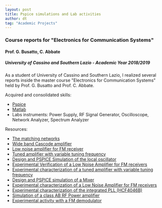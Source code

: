 ```yaml
---
layout: post
title: Pspice simulations and Lab activities
author: dt
tag: "Academic Projects"
---
```

### Course reports for "Electronics for Communication Systems"
####  Prof. G. Busatto, C. Abbate
##### University of Cassino and Southern Lazio - Academic Year 2018/2019

As a student of University of Cassino and Southern Lazio, I realized several reports inside the master course "Electronics for Communication Systems" held by Prof. G. Busatto and Prof. C. Abbate.

Acquired and consolidated skills:
* [Pspice](https://www.pspice.com/)
* [Matlab](https://it.mathworks.com/products/matlab.html)
* Labs instruments: Power Supply, RF Signal Generator, Oscilloscope, Network Analyzer, Spectrum Analyzer 

Resources:
* [The matching networks](/assets/pdf/2020-06-12_unicas_ecs_1_the_matching_network.pdf)
* [Wide band Cascode amplifier](/assets/pdf/2020-06-12_unicas_ecs_2_cascode_amplifier.pdf)
* [Low noise amplifier for FM receiver](/assets/pdf/2020-06-12_unicas_ecs_3_lna.pdf)
* [Tuned amplifier with variable tuning frequency](/assets/pdf/2020-06-12_unicas_ecs_4_tuned_amplifier_LO.pdf)
* [Design and PSPICE Simulation of the local oscillator](/assets/pdf/2020-06-12_unicas_ecs_5_LO.pdf)
* [Experimental Verification of a Low Noise Amplifier for FM receivers](/assets/pdf/2020-06-12_unicas_ecs_6_exp_LNA.pdf)
* [Experimental characterization of a tuned amplifier with variable tuning frequency](/assets/pdf/2020-06-12_unicas_ecs_7_exp_tuned_amplifier_LO.pdf)
* [Design and PSPICE simulation of a Mixer](/assets/pdf/2020-06-12_unicas_ecs_8_mixer.pdf)
* [Experimental characterization of a Low Noise Amplifier for FM receivers](/assets/pdf/2020-06-12_unicas_ecs_9_exp_mixer.pdf)
* [Experimental characterization of the integrated PLL (HCF4046B)](/assets/pdf/2020-06-12_unicas_ecs_10_exp_pll.pdf)
* [Simulation of a class AB RF Power amplifier](/assets/pdf/2020-06-12_unicas_ecs_11_classAB.pdf)
* [Experimental activity with a FM demodulator](/assets/pdf/2020-06-12_unicas_ecs_12_exp_demFM.pdf)